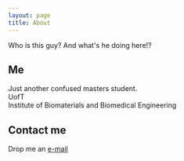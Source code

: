 ```yaml
---
layout: page
title: About
---
```


<p class="message">
  Who is this guy? And what's he doing here!?
</p>

## Me
Just another confused masters student.  
UofT  
Institute of Biomaterials and Biomedical Engineering

## Contact me
Drop me an [e-mail](mailto:ramisaabmail@gmail.com)
